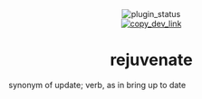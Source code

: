 <!--
    * This file was autogenerated, do not modify it directly
    * https://github.com/nexpid/BunnyPlugins/tree/feat/improve-workspace/scripts/build/modules/readmes.ts
-->

<div align="center">
<img alt="plugin_status" src="https://img.shields.io/badge/plugin_status-finished-a6da95?style=for-the-badge&labelColor=24273a" />
<br/>
<a href="https://dev.bunny.nexpid.xyz/rejuvenate.dev"><img alt="copy_dev_link" src="https://img.shields.io/badge/copy_dev_link-1e2030?style=for-the-badge" /></a>
</div>

<h1 align="center">rejuvenate</h1>

synonym of update; verb, as in bring up to date
